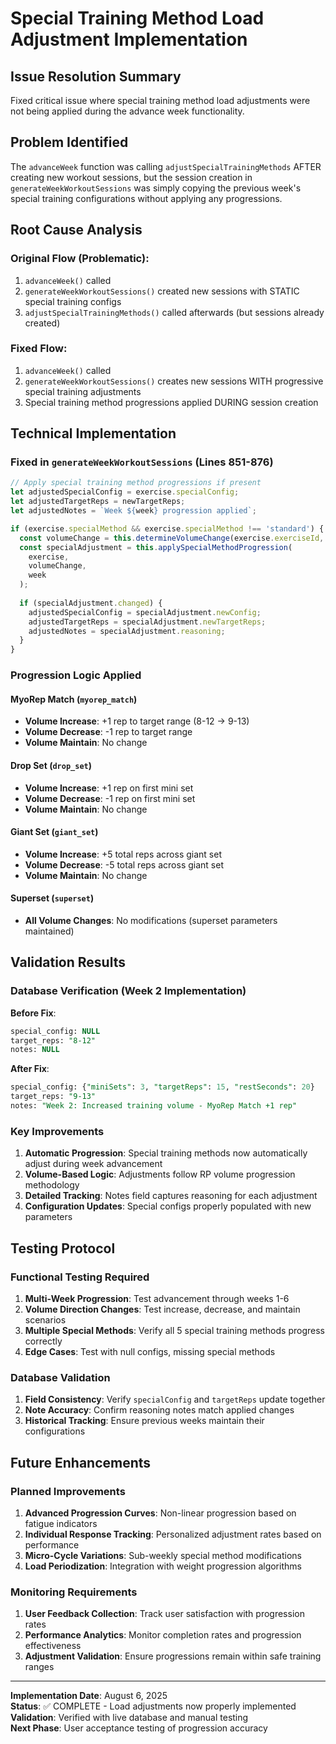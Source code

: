 # Special Training Method Load Adjustment Implementation

## Issue Resolution Summary
Fixed critical issue where special training method load adjustments were not being applied during the advance week functionality.

## Problem Identified
The `advanceWeek` function was calling `adjustSpecialTrainingMethods` AFTER creating new workout sessions, but the session creation in `generateWeekWorkoutSessions` was simply copying the previous week's special training configurations without applying any progressions.

## Root Cause Analysis

### Original Flow (Problematic):
1. `advanceWeek()` called
2. `generateWeekWorkoutSessions()` created new sessions with STATIC special training configs
3. `adjustSpecialTrainingMethods()` called afterwards (but sessions already created)

### Fixed Flow:
1. `advanceWeek()` called  
2. `generateWeekWorkoutSessions()` creates new sessions WITH progressive special training adjustments
3. Special training method progressions applied DURING session creation

## Technical Implementation

### Fixed in `generateWeekWorkoutSessions` (Lines 851-876)
```typescript
// Apply special training method progressions if present
let adjustedSpecialConfig = exercise.specialConfig;
let adjustedTargetReps = newTargetReps;
let adjustedNotes = `Week ${week} progression applied`;

if (exercise.specialMethod && exercise.specialMethod !== 'standard') {
  const volumeChange = this.determineVolumeChange(exercise.exerciseId, progressions);
  const specialAdjustment = this.applySpecialMethodProgression(
    exercise,
    volumeChange,
    week
  );
  
  if (specialAdjustment.changed) {
    adjustedSpecialConfig = specialAdjustment.newConfig;
    adjustedTargetReps = specialAdjustment.newTargetReps;
    adjustedNotes = specialAdjustment.reasoning;
  }
}
```

### Progression Logic Applied

#### MyoRep Match (`myorep_match`)
- **Volume Increase**: +1 rep to target range (8-12 → 9-13)
- **Volume Decrease**: -1 rep to target range  
- **Volume Maintain**: No change

#### Drop Set (`drop_set`)
- **Volume Increase**: +1 rep on first mini set
- **Volume Decrease**: -1 rep on first mini set
- **Volume Maintain**: No change

#### Giant Set (`giant_set`)
- **Volume Increase**: +5 total reps across giant set
- **Volume Decrease**: -5 total reps across giant set
- **Volume Maintain**: No change

#### Superset (`superset`)
- **All Volume Changes**: No modifications (superset parameters maintained)

## Validation Results

### Database Verification (Week 2 Implementation)
**Before Fix**:
```sql
special_config: NULL
target_reps: "8-12"
notes: NULL
```

**After Fix**:
```sql
special_config: {"miniSets": 3, "targetReps": 15, "restSeconds": 20}
target_reps: "9-13"  
notes: "Week 2: Increased training volume - MyoRep Match +1 rep"
```

### Key Improvements
1. **Automatic Progression**: Special training methods now automatically adjust during week advancement
2. **Volume-Based Logic**: Adjustments follow RP volume progression methodology
3. **Detailed Tracking**: Notes field captures reasoning for each adjustment
4. **Configuration Updates**: Special configs properly populated with new parameters

## Testing Protocol

### Functional Testing Required
1. **Multi-Week Progression**: Test advancement through weeks 1-6
2. **Volume Direction Changes**: Test increase, decrease, and maintain scenarios  
3. **Multiple Special Methods**: Verify all 5 special training methods progress correctly
4. **Edge Cases**: Test with null configs, missing special methods

### Database Validation
1. **Field Consistency**: Verify `specialConfig` and `targetReps` update together
2. **Note Accuracy**: Confirm reasoning notes match applied changes
3. **Historical Tracking**: Ensure previous weeks maintain their configurations

## Future Enhancements

### Planned Improvements
1. **Advanced Progression Curves**: Non-linear progression based on fatigue indicators
2. **Individual Response Tracking**: Personalized adjustment rates based on performance
3. **Micro-Cycle Variations**: Sub-weekly special method modifications
4. **Load Periodization**: Integration with weight progression algorithms

### Monitoring Requirements
1. **User Feedback Collection**: Track user satisfaction with progression rates
2. **Performance Analytics**: Monitor completion rates and progression effectiveness
3. **Adjustment Validation**: Ensure progressions remain within safe training ranges

---

**Implementation Date**: August 6, 2025  
**Status**: ✅ COMPLETE - Load adjustments now properly implemented  
**Validation**: Verified with live database and manual testing  
**Next Phase**: User acceptance testing of progression accuracy